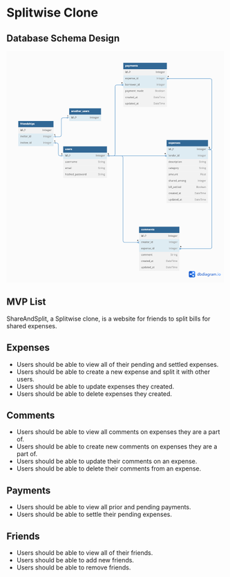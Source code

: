 # Splitwise Clone

<!-- # `<name of application here>` -->

## Database Schema Design

![db-schema]

[db-schema]:./images/share_and_split.png

## MVP List

ShareAndSplit, a Splitwise clone, is a website for friends to split bills for shared expenses.

## Expenses

* Users should be able to view all of their pending and settled expenses.
* Users should be able to create a new expense and split it with other users.
* Users should be able to update expenses they created.
* Users should be able to delete expenses they created.

## Comments

* Users should be able to view all comments on expenses they are a part of.
* Users should be able to create new comments on expenses they are a part of.
* Users should be able to update their comments on an expense.
* Users should be able to delete their comments from an expense.

## Payments

* Users should be able to view all prior and pending payments.
* Users should be able to settle their pending expenses.

## Friends

* Users should be able to view all of their friends.
* Users should be able to add new friends.
* Users should be able to remove friends.
